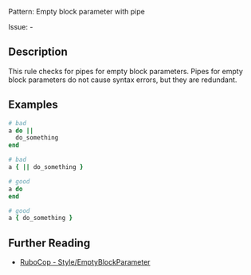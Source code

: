 Pattern: Empty block parameter with pipe

Issue: -

## Description

This rule checks for pipes for empty block parameters. Pipes for empty
block parameters do not cause syntax errors, but they are redundant.

## Examples

```ruby
# bad
a do ||
  do_something
end

# bad
a { || do_something }

# good
a do
end

# good
a { do_something }
```

## Further Reading

* [RuboCop - Style/EmptyBlockParameter](https://rubocop.readthedocs.io/en/latest/cops_style/#styleemptyblockparameter)
